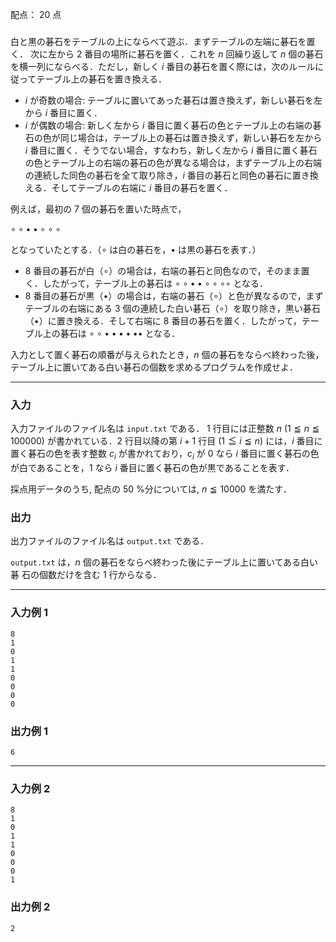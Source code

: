 配点： $20$ 点

###

白と黒の碁石をテーブルの上にならべて遊ぶ．まずテーブルの左端に碁石を置く．
次に左から $2$ 番目の場所に碁石を置く．これを $n$ 回繰り返して $n$ 個の碁石を横一列にならべる．ただし，新しく $i$ 番目の碁石を置く際には，次のルールに従ってテーブル上の碁石を置き換える．

- $i$ が奇数の場合: テーブルに置いてあった碁石は置き換えず，新しい碁石を左から $i$ 番目に置く．
- $i$ が偶数の場合: 新しく左から $i$ 番目に置く碁石の色とテーブル上の右端の碁石の色が同じ場合は，テーブル上の碁石は置き換えず，新しい碁石を左から $i$ 番目に置く．そうでない場合，すなわち，新しく左から $i$ 番目に置く碁石の色とテーブル上の右端の碁石の色が異なる場合は，まずテーブル上の右端の連続した同色の碁石を全て取り除き，$i$ 番目の碁石と同色の碁石に置き換える．そしてテーブルの右端に $i$ 番目の碁石を置く．

例えば，最初の 7 個の碁石を置いた時点で，

$\circ\circ\bullet\bullet\circ\circ\circ$

となっていたとする．（$\circ$ は白の碁石を，$\bullet$ は黒の碁石を表す．）

- $8$ 番目の碁石が白（$\circ$）の場合は，右端の碁石と同色なので，そのまま置く．したがって，テーブル上の碁石は $\circ\circ\bullet\bullet\circ\circ\circ\circ$ となる．
- $8$ 番目の碁石が黒（$\bullet$）の場合は，右端の碁石（$\circ$）と色が異なるので，まずテーブルの右端にある $3$ 個の連続した白い碁石（$\circ$）を取り除き，黒い碁石（$\bullet$）に置き換える．そして右端に $8$ 番目の碁石を置く．したがって，テーブル上の碁石は $\circ\circ\bullet\bullet\bullet\bullet\bullet\bullet$ となる．

入力として置く碁石の順番が与えられたとき，$n$ 個の碁石をならべ終わった後，テーブル上に置いてある白い碁石の個数を求めるプログラムを作成せよ．

---

### 入力

入力ファイルのファイル名は `input.txt` である．
1 行目には正整数 $n$ $(1\leqq n \leqq 100000)$ が書かれている．$2$ 行目以降の第 $i + 1$ 行目 $(1 \leqq i \leqq n)$ には，$i$ 番目に置く碁石の色を表す整数 $c_i$ が書かれており，$c_i$ が $0$ なら $i$ 番目に置く碁石の色が白であることを，$1$ なら $i$ 番目に置く碁石の色が黒であることを表す．

採点用データのうち, 配点の $50$ %分については, $n \leqq 10000$ を満たす．

### 出力

出力ファイルのファイル名は `output.txt` である．

`output.txt` は，$n$ 個の碁石をならべ終わった後にテーブル上に置いてある白い碁
石の個数だけを含む $1$ 行からなる．

---

### 入力例 1

~~~
8
1
0
1
1
0
0
0
0
~~~

### 出力例 1

~~~
6
~~~

---

### 入力例 2

~~~
8
1
0
1
1
0
0
0
1
~~~

### 出力例 2

~~~
2
~~~
